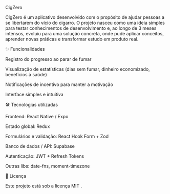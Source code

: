 CigZero

CigZero é um aplicativo desenvolvido com o propósito de ajudar pessoas a se libertarem do vício do cigarro.
O projeto nasceu como uma ideia simples para testar conhecimentos de desenvolvimento e, ao longo de 3 meses intensos, evoluiu para uma solução concreta, onde pude aplicar conceitos, aprender novas práticas e transformar estudo em produto real.

✨ Funcionalidades

Registro do progresso ao parar de fumar

Visualização de estatísticas (dias sem fumar, dinheiro economizado, benefícios à saúde)

Notificações de incentivo para manter a motivação

Interface simples e intuitiva

🛠️ Tecnologias utilizadas

Frontend: React Native / Expo

Estado global: Redux

Formulários e validação: React Hook Form + Zod

Banco de dados / API: Supabase

Autenticação: JWT + Refresh Tokens

Outras libs: date-fns, moment-timezone

📜 Licença

Este projeto está sob a licença MIT
.
